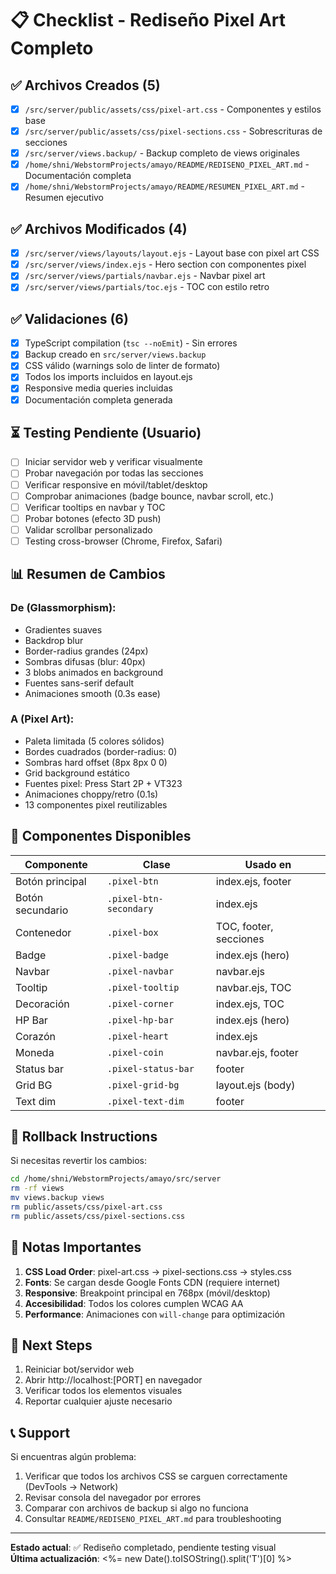 # 📋 Checklist - Rediseño Pixel Art Completo

## ✅ Archivos Creados (5)

- [x] `/src/server/public/assets/css/pixel-art.css` - Componentes y estilos base
- [x] `/src/server/public/assets/css/pixel-sections.css` - Sobrescrituras de secciones
- [x] `/src/server/views.backup/` - Backup completo de views originales
- [x] `/home/shni/WebstormProjects/amayo/README/REDISENO_PIXEL_ART.md` - Documentación completa
- [x] `/home/shni/WebstormProjects/amayo/README/RESUMEN_PIXEL_ART.md` - Resumen ejecutivo

## ✅ Archivos Modificados (4)

- [x] `/src/server/views/layouts/layout.ejs` - Layout base con pixel art CSS
- [x] `/src/server/views/index.ejs` - Hero section con componentes pixel
- [x] `/src/server/views/partials/navbar.ejs` - Navbar pixel art
- [x] `/src/server/views/partials/toc.ejs` - TOC con estilo retro

## ✅ Validaciones (6)

- [x] TypeScript compilation (`tsc --noEmit`) - Sin errores
- [x] Backup creado en `src/server/views.backup`
- [x] CSS válido (warnings solo de linter de formato)
- [x] Todos los imports incluidos en layout.ejs
- [x] Responsive media queries incluidas
- [x] Documentación completa generada

## ⏳ Testing Pendiente (Usuario)

- [ ] Iniciar servidor web y verificar visualmente
- [ ] Probar navegación por todas las secciones
- [ ] Verificar responsive en móvil/tablet/desktop
- [ ] Comprobar animaciones (badge bounce, navbar scroll, etc.)
- [ ] Verificar tooltips en navbar y TOC
- [ ] Probar botones (efecto 3D push)
- [ ] Validar scrollbar personalizado
- [ ] Testing cross-browser (Chrome, Firefox, Safari)

## 📊 Resumen de Cambios

### De (Glassmorphism):
- Gradientes suaves
- Backdrop blur
- Border-radius grandes (24px)
- Sombras difusas (blur: 40px)
- 3 blobs animados en background
- Fuentes sans-serif default
- Animaciones smooth (0.3s ease)

### A (Pixel Art):
- Paleta limitada (5 colores sólidos)
- Bordes cuadrados (border-radius: 0)
- Sombras hard offset (8px 8px 0 0)
- Grid background estático
- Fuentes pixel: Press Start 2P + VT323
- Animaciones choppy/retro (0.1s)
- 13 componentes pixel reutilizables

## 🎨 Componentes Disponibles

| Componente | Clase | Usado en |
|------------|-------|----------|
| Botón principal | `.pixel-btn` | index.ejs, footer |
| Botón secundario | `.pixel-btn-secondary` | index.ejs |
| Contenedor | `.pixel-box` | TOC, footer, secciones |
| Badge | `.pixel-badge` | index.ejs (hero) |
| Navbar | `.pixel-navbar` | navbar.ejs |
| Tooltip | `.pixel-tooltip` | navbar.ejs, TOC |
| Decoración | `.pixel-corner` | index.ejs, TOC |
| HP Bar | `.pixel-hp-bar` | index.ejs (hero) |
| Corazón | `.pixel-heart` | index.ejs |
| Moneda | `.pixel-coin` | navbar.ejs, footer |
| Status bar | `.pixel-status-bar` | footer |
| Grid BG | `.pixel-grid-bg` | layout.ejs (body) |
| Text dim | `.pixel-text-dim` | footer |

## 🔄 Rollback Instructions

Si necesitas revertir los cambios:

```bash
cd /home/shni/WebstormProjects/amayo/src/server
rm -rf views
mv views.backup views
rm public/assets/css/pixel-art.css
rm public/assets/css/pixel-sections.css
```

## 📝 Notas Importantes

1. **CSS Load Order**: pixel-art.css → pixel-sections.css → styles.css
2. **Fonts**: Se cargan desde Google Fonts CDN (requiere internet)
3. **Responsive**: Breakpoint principal en 768px (móvil/desktop)
4. **Accesibilidad**: Todos los colores cumplen WCAG AA
5. **Performance**: Animaciones con `will-change` para optimización

## 🚀 Next Steps

1. Reiniciar bot/servidor web
2. Abrir http://localhost:[PORT] en navegador
3. Verificar todos los elementos visuales
4. Reportar cualquier ajuste necesario

## 📞 Support

Si encuentras algún problema:
1. Verificar que todos los archivos CSS se carguen correctamente (DevTools → Network)
2. Revisar consola del navegador por errores
3. Comparar con archivos de backup si algo no funciona
4. Consultar `README/REDISENO_PIXEL_ART.md` para troubleshooting

---

**Estado actual**: ✅ Rediseño completado, pendiente testing visual  
**Última actualización**: <%= new Date().toISOString().split('T')[0] %>
